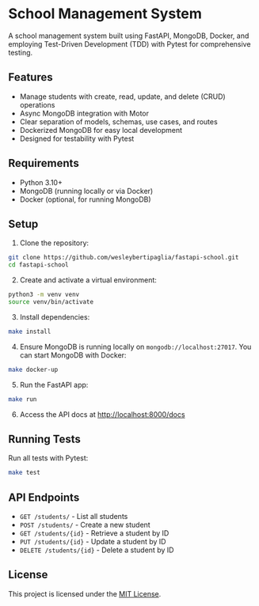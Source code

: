 # School Management System

A school management system built using FastAPI, MongoDB, Docker, and employing Test-Driven Development (TDD) with Pytest for comprehensive testing.

## Features

- Manage students with create, read, update, and delete (CRUD) operations
- Async MongoDB integration with Motor
- Clear separation of models, schemas, use cases, and routes
- Dockerized MongoDB for easy local development
- Designed for testability with Pytest

## Requirements

- Python 3.10+
- MongoDB (running locally or via Docker)
- Docker (optional, for running MongoDB)

## Setup

1. Clone the repository:

```bash
git clone https://github.com/wesleybertipaglia/fastapi-school.git
cd fastapi-school
````

2. Create and activate a virtual environment:

```bash
python3 -m venv venv
source venv/bin/activate
```

3. Install dependencies:

```bash
make install
```

4. Ensure MongoDB is running locally on `mongodb://localhost:27017`. You can start MongoDB with Docker:

```bash
make docker-up
```

5. Run the FastAPI app:

```bash
make run
```

6. Access the API docs at [http://localhost:8000/docs](http://localhost:8000/docs)

## Running Tests

Run all tests with Pytest:

```bash
make test
```

## API Endpoints

* `GET /students/` - List all students
* `POST /students/` - Create a new student
* `GET /students/{id}` - Retrieve a student by ID
* `PUT /students/{id}` - Update a student by ID
* `DELETE /students/{id}` - Delete a student by ID

## License

This project is licensed under the [MIT License](LICENSE).